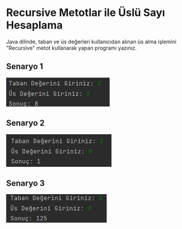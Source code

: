 # Recursive Metotlar ile Üslü Sayı Hesaplama
Java dilinde, taban ve üs değerleri kullanıcıdan alınan üs alma işlemini "Recursive" metot kullanarak yapan programı yazınız.

## Senaryo 1
![img](1.jpg)
## Senaryo 2
![img](2.jpg)
## Senaryo 3
![img](3.jpg)